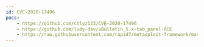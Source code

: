 ```yaml
---
id: CVE-2020-17496
pocs:
    - https://github.com/ctlyz123/CVE-2020-17496
    - https://github.com/ludy-dev/vBulletin_5.x-tab_panel-RCE
    - https://raw.githubusercontent.com/rapid7/metasploit-framework/master/modules/exploits/multi/http/vbulletin_widget_template_rce.rb
---
```

